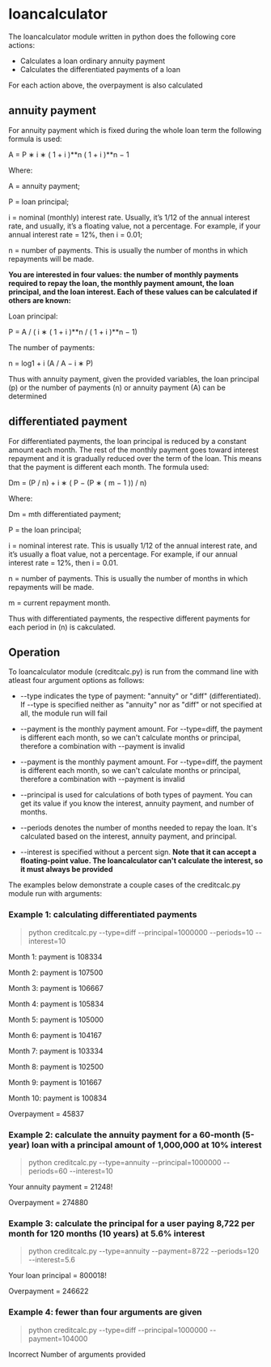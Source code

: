# loancalculator

The loancalculator module written in python does the following core actions:
  * Calculates a loan ordinary annuity payment
  * Calculates the differentiated payments of a loan
  
 For each action above, the overpayment is also calculated

## annuity payment

For annuity payment which is fixed during the whole loan term the following formula is used:

A = P ∗ i ∗ ( 1 + i )**n ( 1 + i )**n − 1

Where:

A = annuity payment;

P = loan principal;

i = nominal (monthly) interest rate. Usually, it’s 1/12 of the annual interest rate, and usually, it’s a floating value, not a percentage. For example, if your annual interest rate = 12%, then i = 0.01;

n = number of payments. This is usually the number of months in which repayments will be made.

**You are interested in four values: the number of monthly payments required to repay the loan, the monthly payment amount, the loan principal, and the loan interest. Each of these values can be calculated if others are known:**

Loan principal:

P = A / ( i ∗ ( 1 + i )**n / ( 1 + i )**n − 1)

The number of payments:

n = log1 + i (A / A − i ∗ P)

Thus with annuity payment, given the provided variables, the loan principal (p) or the number of payments (n) or annuity payment (A) can be determined

## differentiated payment

For differentiated payments, the loan principal is reduced by a constant amount each month. The rest of the monthly payment goes toward interest repayment and it is gradually reduced over the term of the loan. This means that the payment is different each month.
The formula used:

Dm = (P / n) + i ∗ ( P − (P ∗ ( m − 1 )) / n)

Where:

Dm = mth differentiated payment;

P = the loan principal;

i = nominal interest rate. This is usually 1/12 of the annual interest rate, and it’s usually a float value, not a percentage. For example, if our annual interest rate = 12%, then i = 0.01.

n = number of payments. This is usually the number of months in which repayments will be made.

m = current repayment month.

Thus with differentiated payments, the respective different payments for each period in (n) is cakculated.

## Operation

To loancalculator module (creditcalc.py) is run from the command line with atleast four argument options as follows:

  * --type indicates the type of payment: "annuity" or "diff" (differentiated). If --type is specified neither as "annuity" nor as "diff" or not specified at all, the module run will fail
  
  * --payment is the monthly payment amount. For --type=diff, the payment is different each month, so we can't calculate months or principal, therefore a combination with --payment is invalid
  
  * --payment is the monthly payment amount. For --type=diff, the payment is different each month, so we can't calculate months or principal, therefore a combination with --payment is invalid
  
  * --principal is used for calculations of both types of payment. You can get its value if you know the interest, annuity payment, and number of months.
  
  * --periods denotes the number of months needed to repay the loan. It's calculated based on the interest, annuity payment, and principal.
  
  * --interest is specified without a percent sign. **Note that it can accept a floating-point value. The loancalculator can't calculate the interest, so it must always be provided**

The examples below demonstrate a couple cases of the creditcalc.py module run with arguments:

### Example 1: calculating differentiated payments

> python creditcalc.py --type=diff --principal=1000000 --periods=10 --interest=10

Month 1: payment is 108334

Month 2: payment is 107500

Month 3: payment is 106667

Month 4: payment is 105834

Month 5: payment is 105000

Month 6: payment is 104167

Month 7: payment is 103334

Month 8: payment is 102500

Month 9: payment is 101667

Month 10: payment is 100834

Overpayment = 45837

### Example 2: calculate the annuity payment for a 60-month (5-year) loan with a principal amount of 1,000,000 at 10% interest

> python creditcalc.py --type=annuity --principal=1000000 --periods=60 --interest=10

Your annuity payment = 21248!

Overpayment = 274880

### Example 3: calculate the principal for a user paying 8,722 per month for 120 months (10 years) at 5.6% interest

> python creditcalc.py --type=annuity --payment=8722 --periods=120 --interest=5.6

Your loan principal = 800018!

Overpayment = 246622

### Example 4: fewer than four arguments are given

> python creditcalc.py --type=diff --principal=1000000 --payment=104000

Incorrect Number of arguments provided



